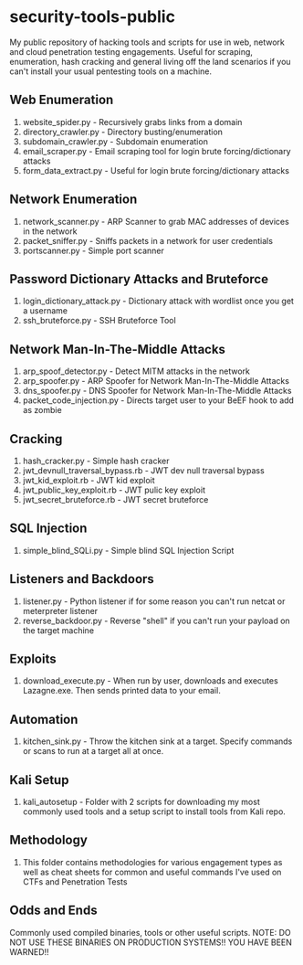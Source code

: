 # security-tools-public

My public repository of hacking tools and scripts for use in web, network and cloud penetration testing engagements. Useful for scraping, enumeration, hash cracking and general living off the land scenarios if you can't install your usual pentesting tools on a machine. 

## Web Enumeration
1. website_spider.py - Recursively grabs links from a domain
2. directory_crawler.py - Directory busting/enumeration
3. subdomain_crawler.py - Subdomain enumeration
4. email_scraper.py - Email scraping tool for login brute forcing/dictionary attacks
5. form_data_extract.py - Useful for login brute forcing/dictionary attacks

## Network Enumeration
1. network_scanner.py - ARP Scanner to grab MAC addresses of devices in the network
2. packet_sniffer.py - Sniffs packets in a network for user credentials
3. portscanner.py - Simple port scanner

## Password Dictionary Attacks and Bruteforce
1. login_dictionary_attack.py - Dictionary attack with wordlist once you get a username
2. ssh_bruteforce.py - SSH Bruteforce Tool

## Network Man-In-The-Middle Attacks 
1. arp_spoof_detector.py - Detect MITM attacks in the network
2. arp_spoofer.py - ARP Spoofer for Network Man-In-The-Middle Attacks
3. dns_spoofer.py - DNS Spoofer for Network Man-In-The-Middle Attacks
4. packet_code_injection.py - Directs target user to your BeEF hook to add as zombie

## Cracking
1. hash_cracker.py - Simple hash cracker
2. jwt_devnull_traversal_bypass.rb - JWT dev null traversal bypass
3. jwt_kid_exploit.rb - JWT kid exploit
4. jwt_public_key_exploit.rb - JWT pulic key exploit
5. jwt_secret_bruteforce.rb - JWT secret bruteforce

## SQL Injection
1. simple_blind_SQLi.py - Simple blind SQL Injection Script

## Listeners and Backdoors
1. listener.py - Python listener if for some reason you can't run netcat or meterpreter listener
2. reverse_backdoor.py - Reverse "shell" if you can't run your payload on the target machine  

## Exploits
1. download_execute.py - When run by user, downloads and executes Lazagne.exe. Then sends printed data to your email.

## Automation 
1. kitchen_sink.py - Throw the kitchen sink at a target. Specify commands or scans to run at a target all at once.

## Kali Setup
1. kali_autosetup - Folder with 2 scripts for downloading my most commonly used tools and a setup script to install tools from Kali repo.

## Methodology
1. This folder contains methodologies for various engagement types as well as cheat sheets for common and useful commands I've used on CTFs and Penetration Tests

## Odds and Ends
Commonly used compiled binaries, tools or other useful scripts.
NOTE: DO NOT USE THESE BINARIES ON PRODUCTION SYSTEMS!! YOU HAVE BEEN WARNED!!

